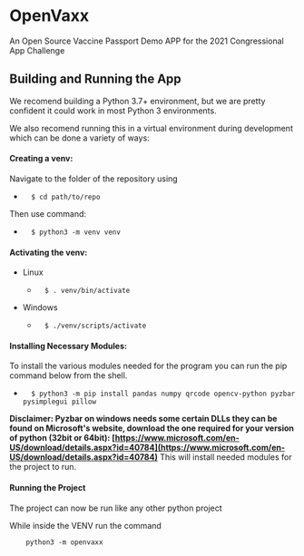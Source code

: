 # OpenVaxx
 An Open Source Vaccine Passport Demo APP for the 2021 Congressional App Challenge

## Building and Running the App 
We recomend building a Python 3.7+ environment, but we are pretty confident it could work in most Python 3 environments.

We also recomend running this in a virtual environment during development which can be done a variety of ways:

#### Creating a venv:

Navigate to the folder of the repository using 

-       $ cd path/to/repo

Then use command:

-       $ python3 -m venv venv

#### Activating the venv:

-   Linux
    -       $ . venv/bin/activate

- Windows
    -       $ ./venv/scripts/activate

#### Installing Necessary Modules:

To install the various modules needed for the program you can run the pip command below from the shell.

-       $ python3 -m pip install pandas numpy qrcode opencv-python pyzbar pysimplegui pillow

**Disclaimer: Pyzbar on windows needs some certain DLLs they can be found on Microsoft's website, download the one required for your version of python (32bit or 64bit): [https://www.microsoft.com/en-US/download/details.aspx?id=40784](https://www.microsoft.com/en-US/download/details.aspx?id=40784)**
This will install needed modules for the project to run.

#### Running the Project

The project can now be run like any other python project

While inside the VENV run the command

        python3 -m openvaxx
